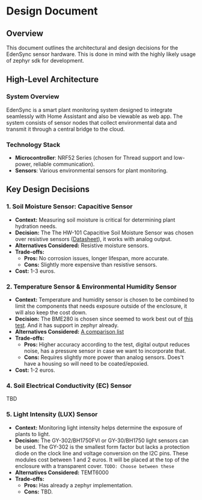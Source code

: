 # Design Document

## Overview

This document outlines the architectural and design decisions for the EdenSync sensor hardware. This is done in mind with the highly likely usage of zephyr sdk for development.

## High-Level Architecture

### System Overview

EdenSync is a smart plant monitoring system designed to integrate seamlessly with Home Assistant and also be viewable as web app. The system consists of sensor nodes that collect environmental data and transmit it through a central bridge to the cloud.

### Technology Stack

- **Microcontroller**: NRF52 Series (chosen for Thread support and low-power, reliable communication).
- **Sensors**: Various environmental sensors for plant monitoring.

## Key Design Decisions

### 1. **Soil Moisture Sensor: Capacitive Sensor**

- **Context:** Measuring soil moisture is critical for determining plant hydration needs.
- **Decision:** The The HW-101 Capacitive Soil Moisture Sensor was chosen over resistive sensors ([Datasheet](https://www.datocms-assets.com/28969/1662716326-hw-101-hw-moisture-sensor-v1-0.pdf)), it works with analog output.
- **Alternatives Considered:** Resistive moisture sensors.
- **Trade-offs:**
  - **Pros:** No corrosion issues, longer lifespan, more accurate.
  - **Cons:** Slightly more expensive than resistive sensors.
- **Cost:** 1-3 euros.

### 2. **Temperature Sensor & Environmental Humidity Sensor**

- **Context:** Temperature and humidity sensor is chosen to be combined to limit the components that needs exposure outside of the enclosure, it will also keep the cost down.
- **Decision:** The BME280 is chosen since seemed to work best out of [this test](https://www.kandrsmith.org/RJS/Misc/Hygrometers/calib_many.html). And it has support in zephyr already.
- **Alternatives Considered:** [A comparison list](https://99tech.com.au/sensor-information/dht-vs-sht-vs-ds18b20-vs-lm35/)
- **Trade-offs:**
  - **Pros:** Higher accuracy according to the test, digital output reduces noise, has a pressure sensor in case we want to incorporate that.
  - **Cons:** Requires slightly more power than analog sensors. Does't have a housing so will need to be coated/epoxied.
- **Cost:** 1-2 euros.

### 4. **Soil Electrical Conductivity (EC) Sensor**

TBD

### 5. **Light Intensity (LUX) Sensor**

- **Context:** Monitoring light intensity helps determine the exposure of plants to light.
- **Decision:** The GY-302/BH1750FVI or GY-30/BH1750  light sensors can be used. The GY-302 is the smallest form factor but lacks a protection diode on the clock line and voltage conversion on the I2C pins. These modules cost between 1 and 2 euros. It will be placed at the top of the enclosure with a transparent cover. `TODO: Choose between these`
- **Alternatives Considered:** TEMT6000
- **Trade-offs:**
  - **Pros:** Has already a zephyr implementation.
  - **Cons:** TBD.

